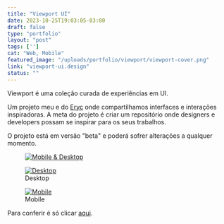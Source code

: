 ```yaml
---
title: "Viewport UI"
date: 2023-10-25T19:03:05-03:00
draft: false
type: "portfolio"
layout: "post"
tags: ['']
cat: "Web, Mobile"
featured_image: "/uploads/portfolio/viewport/viewport-cover.png"
link: "viewport-ui.design"
status: ""
---
```


Viewport é uma coleção curada de experiências em UI.

Um projeto meu e do <a href="https://eryc.cc" target="_blank">Eryc</a> onde compartilhamos interfaces e interações inspiradoras.
A meta do projeto é criar um repositório onde designers e developers possam se inspirar para os seus trabalhos.

O projeto está em versão "beta" e poderá sofrer alterações a qualquer momento.

<figure>
    <a href="/uploads/portfolio/viewport/viewport-cover.png" data-fancybox>
        <img src="/uploads/portfolio/viewport/viewport-cover.png" alt="Mobile & Desktop" title="Mobile & Desktop">
    </a>
</figure>

<figure>
    <a href="/uploads/portfolio/viewport/viewport-dark-desktop.png" data-fancybox>
        <img src="/uploads/portfolio/viewport/viewport-dark-desktop.png" alt="Desktop" title="Desktop">
    </a>
    <figcaption>Desktop</figcaption>
</figure>

<figure>
    <a href="/uploads/portfolio/viewport/viewport-dark-mobile.png" data-fancybox>
        <img src="/uploads/portfolio/viewport/viewport-dark-mobile.png" alt="Mobile" title="Mobile">
    </a>
    <figcaption>Mobile</figcaption>
</figure>

Para conferir é só clicar <a href="https://viewport-ui.design" target="_blank">aqui</a>.